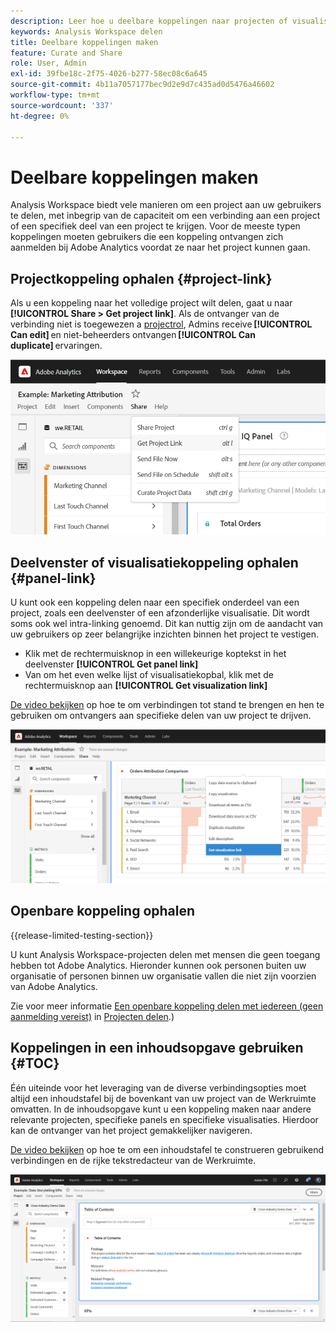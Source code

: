 ```yaml
---
description: Leer hoe u deelbare koppelingen naar projecten of visualisaties maakt
keywords: Analysis Workspace delen
title: Deelbare koppelingen maken
feature: Curate and Share
role: User, Admin
exl-id: 39fbe18c-2f75-4026-b277-58ec08c6a645
source-git-commit: 4b11a7057177bec9d2e9d7c435ad0d5476a46602
workflow-type: tm+mt
source-wordcount: '337'
ht-degree: 0%

---
```


# Deelbare koppelingen maken

Analysis Workspace biedt vele manieren om een project aan uw gebruikers te delen, met inbegrip van de capaciteit om een verbinding aan een project of een specifiek deel van een project te krijgen. Voor de meeste typen koppelingen moeten gebruikers die een koppeling ontvangen zich aanmelden bij Adobe Analytics voordat ze naar het project kunnen gaan.

## Projectkoppeling ophalen {#project-link}

Als u een koppeling naar het volledige project wilt delen, gaat u naar **[!UICONTROL Share > Get project link]**. Als de ontvanger van de verbinding niet is toegewezen a [projectrol](https://experienceleague.adobe.com/docs/analytics/analyze/analysis-workspace/curate-share/share-projects.html), Admins receive **[!UICONTROL Can edit]** en niet-beheerders ontvangen **[!UICONTROL Can duplicate]** ervaringen.

![](assets/get-project-link.png)

## Deelvenster of visualisatiekoppeling ophalen {#panel-link}

U kunt ook een koppeling delen naar een specifiek onderdeel van een project, zoals een deelvenster of een afzonderlijke visualisatie. Dit wordt soms ook wel intra-linking genoemd. Dit kan nuttig zijn om de aandacht van uw gebruikers op zeer belangrijke inzichten binnen het project te vestigen.

* Klik met de rechtermuisknop in een willekeurige koptekst in het deelvenster **[!UICONTROL Get panel link]**
* Van om het even welke lijst of visualisatiekopbal, klik met de rechtermuisknop aan **[!UICONTROL Get visualization link]**

[De video bekijken](https://experienceleague.adobe.com/docs/analytics-learn/tutorials/analysis-workspace/visualizations/intra-linking-in-analysis-workspace.html) op hoe te om verbindingen tot stand te brengen en hen te gebruiken om ontvangers aan specifieke delen van uw project te drijven.

![](assets/get-viz-link.png)

## Openbare koppeling ophalen

{{release-limited-testing-section}}

U kunt Analysis Workspace-projecten delen met mensen die geen toegang hebben tot Adobe Analytics. Hieronder kunnen ook personen buiten uw organisatie of personen binnen uw organisatie vallen die niet zijn voorzien van Adobe Analytics.

Zie voor meer informatie [Een openbare koppeling delen met iedereen (geen aanmelding vereist)](/help/analyze/analysis-workspace/curate-share/share-projects.md#share-public-link) in [Projecten delen](/help/analyze/analysis-workspace/curate-share/share-projects.md).)

## Koppelingen in een inhoudsopgave gebruiken {#TOC}

Één uiteinde voor het leveraging van de diverse verbindingsopties moet altijd een inhoudstafel bij de bovenkant van uw project van de Werkruimte omvatten. In de inhoudsopgave kunt u een koppeling maken naar andere relevante projecten, specifieke panels en specifieke visualisaties. Hierdoor kan de ontvanger van het project gemakkelijker navigeren.

[De video bekijken](https://experienceleague.adobe.com/docs/analytics-learn/tutorials/analysis-workspace/navigating-workspace-projects/create-a-toc-in-analysis-workspace.html) op hoe te om een inhoudstafel te construeren gebruikend verbindingen en de rijke tekstredacteur van de Werkruimte.

![](assets/toc.png)
